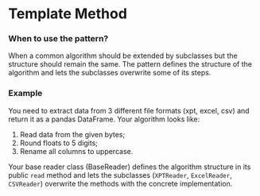 # Template Method

### When to use the pattern?
When a common algorithm should be extended by subclasses but the structure should remain the same. The pattern defines the
structure of the algorithm and lets the subclasses overwrite some of its steps.

### Example
You need to extract data from 3 different file formats (xpt, excel, csv) and return it as a pandas DataFrame. Your algorithm looks like:
1. Read data from the given bytes;
2. Round floats to 5 digits;
3. Rename all columns to uppercase.

Your base reader class (BaseReader) defines the algorithm structure in its public `read` method and lets the subclasses (`XPTReader`, `ExcelReader`, `CSVReader`)
overwrite the methods with the concrete implementation.